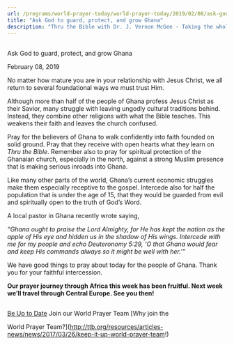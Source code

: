 ```yaml
---
url: /programs/world-prayer-today/world-prayer-today/2019/02/08/ask-god-to-guard-protect-and-grow-ghana
title: "Ask God to guard, protect, and grow Ghana"
description: "Thru the Bible with Dr. J. Vernon McGee - Taking the whole Word to the whole world"
---
```







## 
 Ask God to guard, protect, and grow Ghana


February 08, 2019




No matter how mature you are in your relationship with Jesus Christ, we all return to several foundational ways we must trust Him. 


Although more than half of the people of Ghana profess Jesus Christ as their Savior, many struggle with leaving ungodly cultural traditions behind. Instead, they combine other religions with what the Bible teaches. This weakens their faith and leaves the church confused. 


Pray for the believers of Ghana to walk confidently into faith founded on solid ground. Pray that they receive with open hearts what they learn on *Thru the Bible*. Remember also to pray for spiritual protection of the Ghanaian church, especially in the north, against a strong Muslim presence that is making serious inroads into Ghana. 


Like many other parts of the world, Ghana’s current economic struggles make them especially receptive to the gospel. Intercede also for half the population that is under the age of 15, that they would be guarded from evil and spiritually open to the truth of God’s Word. 


A local pastor in Ghana recently wrote saying, 


*“Ghana ought to praise the Lord Almighty, for He has kept the nation as the apple of His eye and hidden us in the shadow of His wings. Intercede with me for my people and echo Deuteronomy 5:29, ‘O that Ghana would fear and keep His commands always so it might be well with her.’”*


We have good things to pray about today for the people of Ghana. Thank you for your faithful intercession. 


**Our prayer journey through Africa this week has been fruitful. Next week we’ll travel through Central Europe. See you then!** 







## 




[Be Up to Date](http://feeds.feedburner.com/WorldPrayerToday "World Prayer Today RSS Feed")
Join our World Prayer Team
[Why join the  

World Prayer Team?](http://ttb.org/resources/articles-news/news/2017/03/26/keep-it-up-world-prayer-team!)




